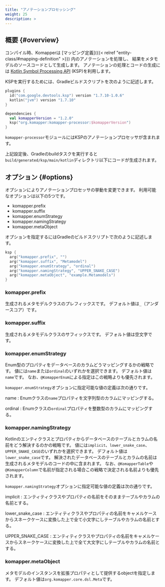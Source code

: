```yaml
---
title: "アノテーションプロセッシング"
weight: 25
description: >
---
```


## 概要 {#overview}

コンパイル時、Komapperは [マッピング定義]({{< relref "entity-class/#mapping-definition" >}}) 内のアノテーションを処理し、
結果をメタモデルのソースコードとして生成します。
アノテーションの処理とコードの生成には [Kotlin Symbol Processing API](https://github.com/google/ksp) (KSP)を利用します。

KSPを実行するためには、Gradleビルドスクリプトを次のように記述します。

```kotlin
plugins {
  id("com.google.devtools.ksp") version "1.7.10-1.0.6"
  kotlin("jvm") version "1.7.10"
}

dependencies {
  val komapperVersion = "1.2.0"
  ksp("org.komapper:komapper-processor:$komapperVersion")
}
```

`komapper-processor`モジュールにはKSPのアノテーションプロセッサが含まれます。

上記設定後、Gradleのbuildタスクを実行すると`build/generated/ksp/main/kotlin`ディレクトリ以下にコードが生成されます。

## オプション {#options}

オプションによりアノテーションプロセッサの挙動を変更できます。
利用可能なオプションは以下の5つです。

- komapper.prefix
- komapper.suffix
- komapper.enumStrategy
- komapper.namingStrategy
- komapper.metaObject

オプションを指定するにはGradleのビルドスクリプトで次のように記述します。

```kotlin
ksp {
  arg("komapper.prefix", "")
  arg("komapper.suffix", "Metamodel")
  arg("komapper.enumStrategy", "ordinal")
  arg("komapper.namingStrategy", "UPPER_SNAKE_CASE")
  arg("komapper.metaObject", "example.Metamodels")
}
```

### komapper.prefix

生成されるメタモデルクラスのプレフィックスです。
デフォルト値は`_`（アンダースコア）です。

### komapper.suffix

生成されるメタモデルクラスのサフィックスです。
デフォルト値は空文字です。

### komapper.enumStrategy

Enum型のプロパティをデータベースのカラムどうマッピングするかの戦略です。
値には`name`または`ordinal`のいずれかを選択できます。
デフォルト値は`name`です。
なお、`@KomapperEnum`による指定はこの戦略よりも優先されます。

`komapper.enumStrategy`オプションに指定可能な値の定義は次の通りです。

name
: Enumクラスの`name`プロパティを文字列型のカラムにマッピングする。

ordinal
: Enumクラスの`ordinal`プロパティを整数型のカラムにマッピングする。

### komapper.namingStrategy

Kotlinのエンティクラスとプロパティからデータベースのテーブルとカラムの名前をどう解決するのかの戦略です。
値には`implicit`、`lower_snake_case`、`UPPER_SNAKE_CASE`のいずれかを選択できます。
デフォルト値は`lower_snake_case`です。
解決されたデータベースのテーブルとカラムの名前は生成されるメタモデルのコードの中に含まれます。
なお、`@KomapperTable`や`@KomapperColumn`で名前が指定される場合この戦略で決定される名前よりも優先されます。

`komapper.namingStrategy`オプションに指定可能な値の定義は次の通りです。

implicit
: エンティティクラスやプロパティの名前をそのままテーブルやカラムの名前とする。

lower_snake_case
: エンティティクラスやプロパティの名前をキャメルケースからスネークケースに変換した上で全て小文字にしテーブルやカラムの名前とする。

UPPER_SNAKE_CASE
: エンティティクラスやプロパティの名前をキャメルケースからスネークケースに変換した上で全て大文字にしテーブルやカラムの名前とする。

### komapper.metaObject

メタモデルのインスタンスを拡張プロパティとして提供するobjectを指定します。
デフォルト値は`org.komapper.core.dsl.Meta`です。
